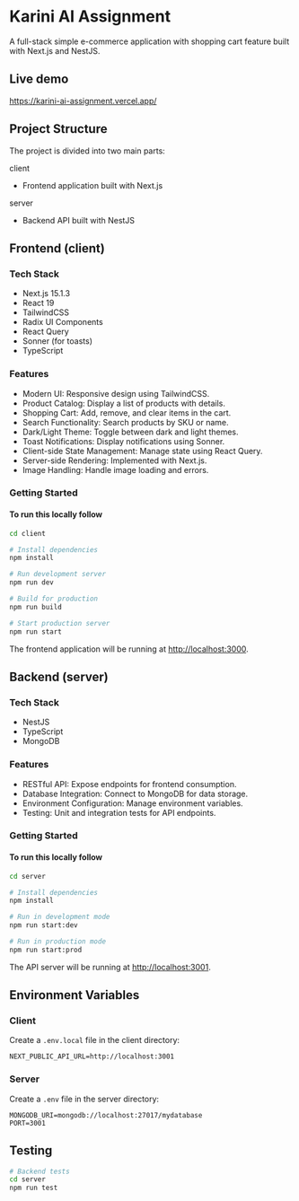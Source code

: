 # Karini AI Assignment

A full-stack simple e-commerce application with shopping cart feature built with Next.js and NestJS.

## Live demo

https://karini-ai-assignment.vercel.app/

## Project Structure

The project is divided into two main parts:

client

- Frontend application built with Next.js

server

- Backend API built with NestJS

## Frontend (client)

### Tech Stack

- Next.js 15.1.3
- React 19
- TailwindCSS
- Radix UI Components
- React Query
- Sonner (for toasts)
- TypeScript

### Features

- Modern UI: Responsive design using TailwindCSS.
- Product Catalog: Display a list of products with details.
- Shopping Cart: Add, remove, and clear items in the cart.
- Search Functionality: Search products by SKU or name.
- Dark/Light Theme: Toggle between dark and light themes.
- Toast Notifications: Display notifications using Sonner.
- Client-side State Management: Manage state using React Query.
- Server-side Rendering: Implemented with Next.js.
- Image Handling: Handle image loading and errors.

### Getting Started

#### To run this locally follow

```bash
cd client

# Install dependencies
npm install

# Run development server
npm run dev

# Build for production
npm run build

# Start production server
npm run start
```

The frontend application will be running at [http://localhost:3000](http://localhost:3000).

## Backend (server)

### Tech Stack

- NestJS
- TypeScript
- MongoDB

### Features

- RESTful API: Expose endpoints for frontend consumption.
- Database Integration: Connect to MongoDB for data storage.
- Environment Configuration: Manage environment variables.
- Testing: Unit and integration tests for API endpoints.

### Getting Started

#### To run this locally follow

```bash
cd server

# Install dependencies
npm install

# Run in development mode
npm run start:dev

# Run in production mode
npm run start:prod
```

The API server will be running at [http://localhost:3001](http://localhost:3001).

## Environment Variables

### Client

Create a `.env.local` file in the client directory:

```
NEXT_PUBLIC_API_URL=http://localhost:3001
```

### Server

Create a `.env` file in the server directory:

```
MONGODB_URI=mongodb://localhost:27017/mydatabase
PORT=3001
```

## Testing

```bash
# Backend tests
cd server
npm run test
```
